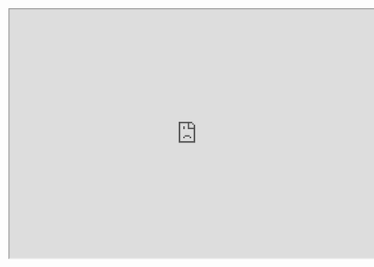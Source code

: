 <iframe width=750 height=500 src="https://docs.google.com/spreadsheets/d/e/2PACX-1vS1bNXRIXzVVhzXu_QGY4dTU9GHiufpQwV1eLGEQX5SpyrLiWpSTq9qxuVX4qJXijin-BH99tMKjKhz/pubhtml?widget=true&amp;headers=false"></iframe>